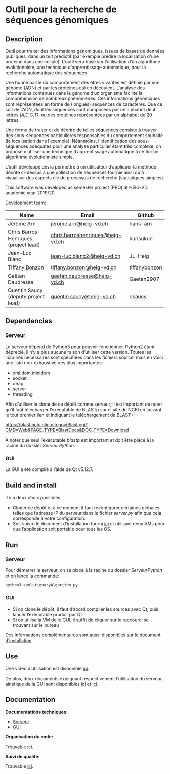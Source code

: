 # Outil pour la recherche de séquences génomiques

## Description

Outil pour traiter des informations génomiques, issues de bases de données publiques, dans un but prédictif (par exemple prédire la localisation d'une protéine dans une cellule). L’outil sera basé sur l’utilisation d’un algorithme évolutionniste, une technique d'apprentissage automatique, pour la recherche automatique des séquences

Une bonne partie du comportement des êtres vivantes est définie par son génome (ADN) et par les protéines qui en découlent. L’analyse des informations contenues dans le génome d’un organisme facilite la compréhension de nombreux phénomènes. Ces informations génomiques sont représentées en forme de (longues) séquences de caractères. Que ce soit de l’ADN, dont les séquences sont composées par un alphabet de 4 lettres *(A,C,G,T)*, ou des protéines représentées par un alphabet de 20 lettres.

Une forme de traiter et de décrire de telles séquences consiste à trouver des sous-séquences particulières responsables du comportement souhaité (la localisation dans l'exemple). Néanmoins, l'identification des sous-séquences adéquates pour une analyse particulier étant très complexe, on propose d’utiliser une technique d’apprentissage automatique à ce fin: un algorithme évolutionniste simple.

L’outil développé devra permettre à un utilisateur d’appliquer la méthode décrite ci-dessus à une collection de séquences fournie ainsi qu'à visualiser des aspects clé du processus de recherche (statistiques simples).

This software was developed as semester project (PRO) at HEIG-VD,
academic year 2019/20.

Development team:

| Name                                 | Email                        | Github   |
|--------------------------------------|------------------------------|----------|
| Jérôme Arn                           | jerome.arn@heig-vd.ch        | hans-arn |
| Chris Barros Henriques (project lead) | chris.barroshenriques@heig-vd.ch | kurisukun |
| Jean-Luc Blanc       | jean-luc.blanc2@heig-vd.ch | JL-Heig |
| Tiffany Bonzon      | tiffany.bonzon@heig-vd.ch | tiffanybonzon |
| Gaëtan Daubresse | gaetan.daubresse@heig-vd.ch | Gaetan2907 |
| Quentin Saucy (deputy project lead) | quentin.saucy@heig-vd.ch | qsaucy |



## Dependencies



### Serveur

Le serveur dépend de Python3 pour pouvoir fonctionner.  Python2 étant déprecié, il n’y a plus aucune raison d’utiliser cette version. Toutes les librairies nécessaires sont spécifiées dans les fichiers source, mais en voici une liste non-exhaustive des plus importantes:

- xml.dom.minidom
- socket
- deap
- server
- threading



Afin d’utiliser le clone de ce dépôt comme serveur, il est important de noter qu’il faut télécharger l’exécutable de BLASTp sur el site du NCBI en suivant le tout premier lien et indiquant le téléchargement de BLAST+:

https://blast.ncbi.nlm.nih.gov/Blast.cgi?CMD=Web&PAGE_TYPE=BlastDocs&DOC_TYPE=Download

À noter que seul l’exécutable *blastp* est important et doit être placé à la racine du dossier *ServeurPython*.



### GUI

La GUI a été compilé à l’aide de Qt v5.12.7.



## Build and install 

Il y a deux choix possibles:

- Cloner ce dépôt et à ce moment il faut reconfigurer certaines globales telles que l’adresse IP du serveur dans le fichier *server.py* afin que cela corresponde à votre configuration. 
- Soit suivre le document d’installation fourni [ici](https://docs.google.com/document/d/1seFQkZeonm4pClltEjApgphUv92bZIkGLG9tfxqKCng/edit) et utilisant deux VMs pour que l’application soit portable pour tous les OS. 



## Run



### Serveur

Pour démarrer le serveur, on se place à la racine du dossier *ServeurPython* et on lance la commande:

`python3 evolutionaryAlgorithm.py`



### GUI

- Si on clone le dépôt, il faut d’abord compiler les sources avec Qt, puis lancer l’exécutable produit par Qt
- Si on utilise la VM de le GUI, il suffit de cliquer sur le raccourci se trouvant sur le bureau



Des informations complémentaires sont aussi disponibles sur le [document d’installation](https://docs.google.com/document/d/1seFQkZeonm4pClltEjApgphUv92bZIkGLG9tfxqKCng/edit#).



## Use

Une vidéo d’utilisation est disponible [ici](https://www.youtube.com/watch?v=fWR4iqKPJ_M).

De plus, deux documents expliquant respectivement l’utilisation du serveur, ainsi que de la GUI sont disponibles [ici](https://docs.google.com/document/d/1XxEX0TbW0xTVOsK6n1MtslHF3tro2CSoDP8Re_BvA-A/edit) et [ici](https://docs.google.com/document/d/13-yBwZSqTa4TsCkI1R6mElRo3i1SPPG9_vb-g1qCZ0k/edit).



## Documentation



**Documentations techniques:**

- [Serveur](https://docs.google.com/document/d/1cu2fy_NKeB7CfN1gLJ-30kh-27nX6uxqZ55I2D_rS-U/edit#heading=h.z6ne0og04bp5)
- [GUI](https://docs.google.com/document/d/1n5Kse2fOryqGmdbbhAouZGntiE6GZY5HOwPQOgFq6KI/edit#heading=h.z6ne0og04bp5) 



**Organisation du code:**

Trouvable [ici](https://docs.google.com/document/d/1UPgO1qawN50WhleWUzYOhT0A8MWyMeFjGUHenDAAZOA/edit).



**Suivi de qualité:**

Trouvable [ici](https://docs.google.com/document/d/1AetQJ7J8tCzK8aHNvAt9HnDwHp69Wdf0ZDc_uYqlTHA/edit).
